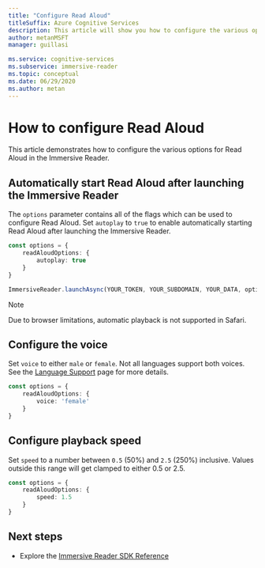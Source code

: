 ```yaml
---
title: "Configure Read Aloud"
titleSuffix: Azure Cognitive Services
description: This article will show you how to configure the various options for Read Aloud.
author: metanMSFT
manager: guillasi

ms.service: cognitive-services
ms.subservice: immersive-reader
ms.topic: conceptual
ms.date: 06/29/2020
ms.author: metan
---
```


# How to configure Read Aloud

This article demonstrates how to configure the various options for Read Aloud in the Immersive Reader.

## Automatically start Read Aloud after launching the Immersive Reader

The `options` parameter contains all of the flags which can be used to configure Read Aloud. Set `autoplay` to `true` to enable automatically starting Read Aloud after launching the Immersive Reader.

```typescript
const options = {
    readAloudOptions: {
        autoplay: true
    }
}

ImmersiveReader.launchAsync(YOUR_TOKEN, YOUR_SUBDOMAIN, YOUR_DATA, options);
```

> [!NOTE]
> Due to browser limitations, automatic playback is not supported in Safari.

## Configure the voice

Set `voice` to either `male` or `female`. Not all languages support both voices. See the [Language Support](./language-support.md) page for more details.

```typescript
const options = {
    readAloudOptions: {
        voice: 'female'
    }
}
```

## Configure playback speed

Set `speed` to a number between `0.5` (50%) and `2.5` (250%) inclusive. Values outside this range will get clamped to either 0.5 or 2.5.

```typescript
const options = {
    readAloudOptions: {
        speed: 1.5
    }
}
```

## Next steps

* Explore the [Immersive Reader SDK Reference](./reference.md)